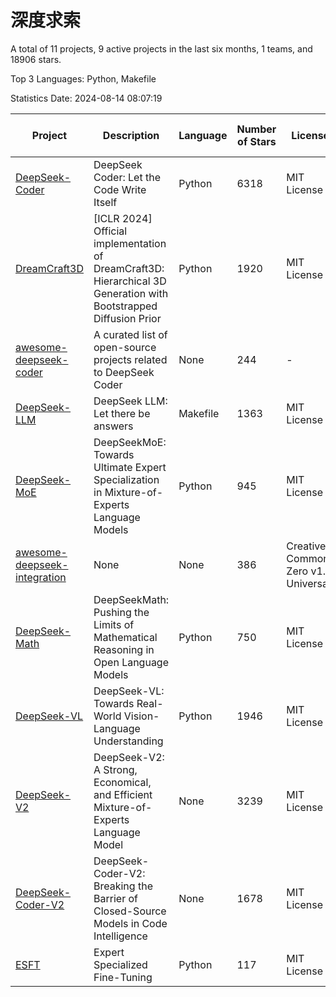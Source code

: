 # 深度求索

A total of 11 projects, 9 active projects in the last six months, 1 teams, and 18906 stars.

Top 3 Languages: Python, Makefile

Statistics Date: 2024-08-14 08:07:19

| Project | Description | Language | Number of Stars | License | Creation Date | Last Updated Date | Last Pushed Date |
| --- | --- | --- | --- | --- | --- | --- | --- |
| [DeepSeek-Coder](https://github.com/deepseek-ai/DeepSeek-Coder) | DeepSeek Coder: Let the Code Write Itself | Python | 6318 | MIT License | 2023-10-20 | 2024-08-14 | 2024-05-21 |
| [DreamCraft3D](https://github.com/deepseek-ai/DreamCraft3D) | [ICLR 2024] Official implementation of DreamCraft3D: Hierarchical 3D Generation with Bootstrapped Diffusion Prior | Python | 1920 | MIT License | 2023-10-23 | 2024-08-14 | 2024-06-09 |
| [awesome-deepseek-coder](https://github.com/deepseek-ai/awesome-deepseek-coder) | A curated list of open-source projects related to DeepSeek Coder | None | 244 | - | 2023-11-06 | 2024-08-02 | 2024-04-03 |
| [DeepSeek-LLM](https://github.com/deepseek-ai/DeepSeek-LLM) | DeepSeek LLM: Let there be answers | Makefile | 1363 | MIT License | 2023-11-29 | 2024-08-13 | 2024-02-04 |
| [DeepSeek-MoE](https://github.com/deepseek-ai/DeepSeek-MoE) | DeepSeekMoE: Towards Ultimate Expert Specialization in Mixture-of-Experts Language Models | Python | 945 | MIT License | 2024-01-02 | 2024-08-13 | 2024-01-16 |
| [awesome-deepseek-integration](https://github.com/deepseek-ai/awesome-deepseek-integration) | None | None | 386 | Creative Commons Zero v1.0 Universal | 2024-01-11 | 2024-08-14 | 2024-08-14 |
| [DeepSeek-Math](https://github.com/deepseek-ai/DeepSeek-Math) | DeepSeekMath: Pushing the Limits of Mathematical Reasoning in Open Language Models | Python | 750 | MIT License | 2024-02-05 | 2024-08-14 | 2024-04-15 |
| [DeepSeek-VL](https://github.com/deepseek-ai/DeepSeek-VL) | DeepSeek-VL: Towards Real-World Vision-Language Understanding | Python | 1946 | MIT License | 2024-03-07 | 2024-08-14 | 2024-04-24 |
| [DeepSeek-V2](https://github.com/deepseek-ai/DeepSeek-V2) | DeepSeek-V2: A Strong, Economical, and Efficient Mixture-of-Experts Language Model | None | 3239 | MIT License | 2024-04-22 | 2024-08-14 | 2024-08-10 |
| [DeepSeek-Coder-V2](https://github.com/deepseek-ai/DeepSeek-Coder-V2) | DeepSeek-Coder-V2: Breaking the Barrier of Closed-Source Models in Code Intelligence | None | 1678 | MIT License | 2024-06-14 | 2024-08-14 | 2024-07-03 |
| [ESFT](https://github.com/deepseek-ai/ESFT) | Expert Specialized Fine-Tuning | Python | 117 | MIT License | 2024-07-04 | 2024-08-14 | 2024-08-12 |
